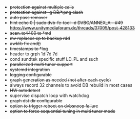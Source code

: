 - ~~protection against multiple calls~~
- ~~protection against -g DB/*.png clash~~
- ~~auto pass remover~~
- ~~hint echo 0 | sudo dvb-fe-tool -d DVBC/ANNEX_A - #49 https://www.unitymediaforum.de/threads/37095/post-428133~~
- ~~scan_tc4400 to *md~~
- ~~mv replaces cp to backup rdd~~
- ~~awklib fix and()~~
- ~~timestamps to *log~~
- header to grph 1d 7d 7d 
- cond sundtek specific stuff LD_PL and such
- ~~parallelized multi tuner support~~
- ~~systemd integration~~
- ~~logging configurable~~
- ~~graph generation as needed (not after each cycle)~~
- always record 32 channels to avoid DB rebuild in most cases
- ~~HW autodetect~~
- supervise dispatch loop with watchdog
- ~~graph dst dir configurable~~
- ~~option to trigger reboot on dvbsnoop failure~~
- ~~option to force sequential tuning in multi tuner mode~~
